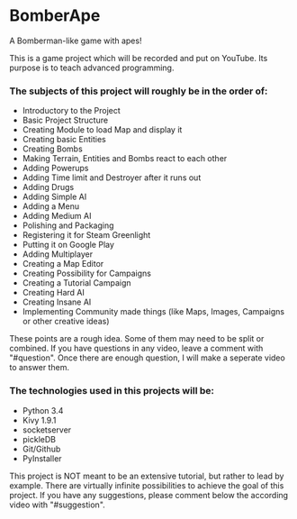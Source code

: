 # BomberApe
A Bomberman-like game with apes!

This is a game project which will be recorded and put on YouTube.
Its purpose is to teach advanced programming.

### The subjects of this project will roughly be in the order of:
- Introductory to the Project
- Basic Project Structure
- Creating Module to load Map and display it
- Creating basic Entities
- Creating Bombs
- Making Terrain, Entities and Bombs react to each other
- Adding Powerups
- Adding Time limit and Destroyer after it runs out
- Adding Drugs
- Adding Simple AI
- Adding a Menu
- Adding Medium AI
- Polishing and Packaging
- Registering it for Steam Greenlight
- Putting it on Google Play
- Adding Multiplayer
- Creating a Map Editor
- Creating Possibility for Campaigns
- Creating a Tutorial Campaign
- Creating Hard AI
- Creating Insane AI
- Implementing Community made things (like Maps, Images, Campaigns or other creative ideas)

These points are a rough idea. Some of them may need to be split or combined.
If you have questions in any video, leave a comment with "#question".
Once there are enough question, I will make a seperate video to answer them.

### The technologies used in this projects will be:
- Python 3.4
- Kivy 1.9.1
- socketserver
- pickleDB
- Git/Github
- PyInstaller

This project is NOT meant to be an extensive tutorial, but rather to lead by example.
There are virtually infinite possibilities to achieve the goal of this project.
If you have any suggestions, please comment below the according video with "#suggestion".
